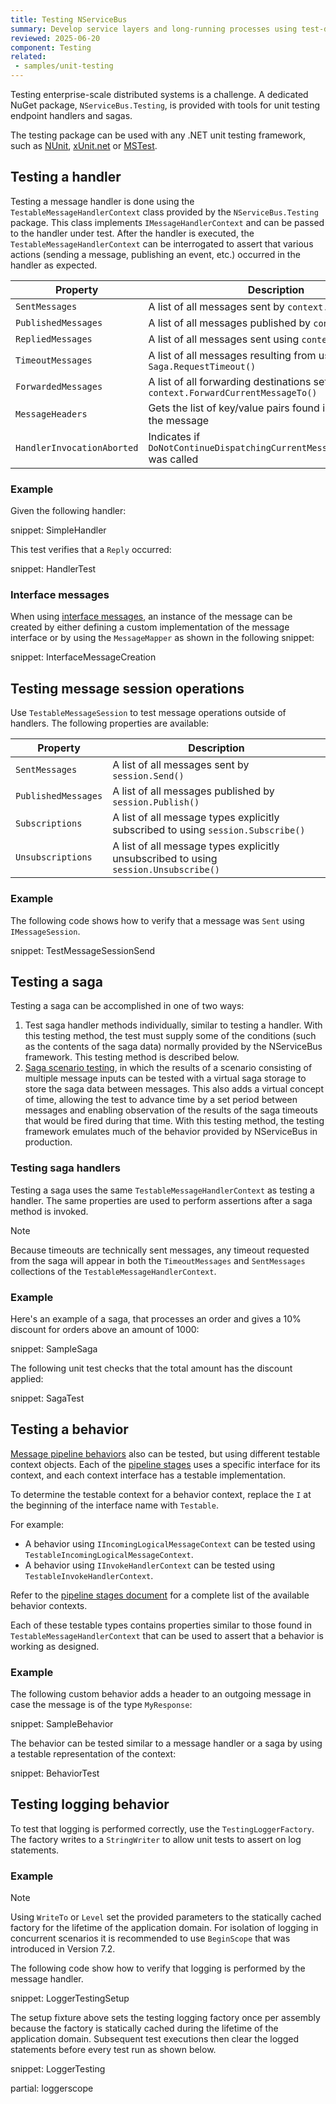 ```yaml
---
title: Testing NServiceBus
summary: Develop service layers and long-running processes using test-driven development.
reviewed: 2025-06-20
component: Testing
related:
 - samples/unit-testing
---
```



Testing enterprise-scale distributed systems is a challenge. A dedicated NuGet package, `NServiceBus.Testing`, is provided with tools for unit testing endpoint handlers and sagas.

The testing package can be used with any .NET unit testing framework, such as [NUnit](https://nunit.org/), [xUnit.net](https://xunit.github.io/) or [MSTest](https://msdn.microsoft.com/en-us/library/ms243147.aspx).

## Testing a handler

Testing a message handler is done using the `TestableMessageHandlerContext` class provided by the `NServiceBus.Testing` package. This class implements `IMessageHandlerContext` and can be passed to the handler under test. After the handler is executed, the `TestableMessageHandlerContext` can be interrogated to assert that various actions (sending a message, publishing an event, etc.) occurred in the handler as expected.

| Property | Description |
|---------------------|----------------------------------------------------------------------------------|
| `SentMessages` | A list of all messages sent by `context.Send()` |
| `PublishedMessages` | A list of all messages published by `context.Publish()` |
| `RepliedMessages` | A list of all messages sent using `context.Reply()` |
| `TimeoutMessages` | A list of all messages resulting from use of `Saga.RequestTimeout()` |
| `ForwardedMessages` | A list of all forwarding destinations set by `context.ForwardCurrentMessageTo()` |
| `MessageHeaders` | Gets the list of key/value pairs found in the header of the message |
| `HandlerInvocationAborted` | Indicates if `DoNotContinueDispatchingCurrentMessageToHandlers()` was called |

### Example

Given the following handler:

snippet: SimpleHandler

This test verifies that a `Reply` occurred:

snippet: HandlerTest

### Interface messages

When using [interface messages](/nservicebus/messaging/messages-as-interfaces.md), an instance of the message can be created by either defining a custom implementation of the message interface or by using the `MessageMapper` as shown in the following snippet:

snippet: InterfaceMessageCreation

## Testing message session operations

Use `TestableMessageSession` to test message operations outside of handlers. The following properties are available:

| Property | Description |
|---------------------|----------------------------------------------------------------------------------|
| `SentMessages` | A list of all messages sent by `session.Send()` |
| `PublishedMessages` | A list of all messages published by `session.Publish()` |
| `Subscriptions` | A list of all message types explicitly subscribed to using `session.Subscribe()` |
| `Unsubscriptions` | A list of all message types explicitly unsubscribed to using `session.Unsubscribe()` |

### Example

The following code shows how to verify that a message was `Sent` using `IMessageSession`.

snippet: TestMessageSessionSend

## Testing a saga

Testing a saga can be accomplished in one of two ways:

1. Test saga handler methods individually, similar to testing a handler. With this testing method, the test must supply some of the conditions (such as the contents of the saga data) normally provided by the NServiceBus framework. This testing method is described below.
1. [Saga scenario testing](saga-scenario-testing.md), in which the results of a scenario consisting of multiple message inputs can be tested with a virtual saga storage to store the saga data between messages. This also adds a virtual concept of time, allowing the test to advance time by a set period between messages and enabling observation of the results of the saga timeouts that would be fired during that time. With this testing method, the testing framework emulates much of the behavior provided by NServiceBus in production.

### Testing saga handlers

Testing a saga uses the same `TestableMessageHandlerContext` as testing a handler. The same properties are used to perform assertions after a saga method is invoked.

> [!NOTE]
> Because timeouts are technically sent messages, any timeout requested from the saga will appear in both the `TimeoutMessages` and `SentMessages` collections of the `TestableMessageHandlerContext`.

### Example

Here's an example of a saga, that processes an order and gives a 10% discount for orders above an amount of 1000:

snippet: SampleSaga

The following unit test checks that the total amount has the discount applied:

snippet: SagaTest

## Testing a behavior

[Message pipeline behaviors](/nservicebus/pipeline/manipulate-with-behaviors.md) also can be tested, but using different testable context objects. Each of the [pipeline stages](/nservicebus/pipeline/steps-stages-connectors.md) uses a specific interface for its context, and each context interface has a testable implementation.

To determine the testable context for a behavior context, replace the `I` at the beginning of the interface name with `Testable`.

For example:

* A behavior using `IIncomingLogicalMessageContext` can be tested using `TestableIncomingLogicalMessageContext`.
* A behavior using `IInvokeHandlerContext` can be tested using `TestableInvokeHandlerContext`.

Refer to the [pipeline stages document](/nservicebus/pipeline/steps-stages-connectors.md) for a complete list of the available behavior contexts.

Each of these testable types contains properties similar to those found in `TestableMessageHandlerContext` that can be used to assert that a behavior is working as designed.

### Example

The following custom behavior adds a header to an outgoing message in case the message is of the type `MyResponse`:

snippet: SampleBehavior

The behavior can be tested similar to a message handler or a saga by using a testable representation of the context:

snippet: BehaviorTest

## Testing logging behavior

To test that logging is performed correctly, use the `TestingLoggerFactory`. The factory writes to a `StringWriter` to allow unit tests to assert on log statements.

### Example

> [!NOTE]
> Using `WriteTo` or `Level` set the provided parameters to the statically cached factory for the lifetime of the application domain. For isolation of logging in concurrent scenarios it is recommended to use `BeginScope` that was introduced in Version 7.2.

The following code show how to verify that logging is performed by the message handler.

snippet: LoggerTestingSetup

The setup fixture above sets the testing logging factory once per assembly because the factory is statically cached during the lifetime of the application domain. Subsequent test executions then clear the logged statements before every test run as shown below.

snippet: LoggerTesting

partial: loggerscope
